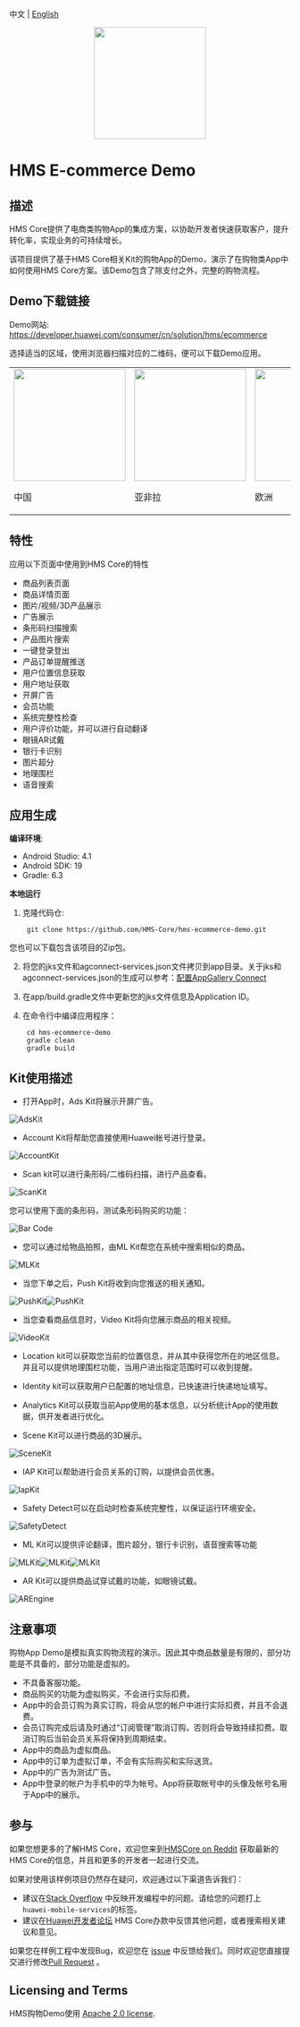 中文 | [English](README.md)
<div align="center">
<img src="https://github.com/HMS-Core/hms-ecommerce-demo/blob/main/images/logo.png" width=200>
</div>

# HMS E-commerce Demo

## 描述
HMS Core提供了电商类购物App的集成方案，以协助开发者快速获取客户，提升转化率，实现业务的可持续增长。

该项目提供了基于HMS Core相关Kit的购物App的Demo，演示了在购物类App中如何使用HMS Core方案。该Demo包含了除支付之外，完整的购物流程。

## Demo下载链接
Demo网站: https://developer.huawei.com/consumer/cn/solution/hms/ecommerce

选择适当的区域，使用浏览器扫描对应的二维码，便可以下载Demo应用。

<table><tr>
<td>
<img src="https://github.com/HMS-Core/hms-ecommerce-demo/blob/main/images/barcode/China.png" width="200">
<p>中国</p>
</td>
<td>
<img src="https://github.com/HMS-Core/hms-ecommerce-demo/blob/main/images/barcode/Asia-Africa-and-Latin-America.png" width="200">
<p>亚非拉</p>
</td>
<td>
<img src="https://github.com/HMS-Core/hms-ecommerce-demo/blob/main/images/barcode/Europe.png" width=200>
<p>欧洲</p>
</td>
<td>
<img src="https://github.com/HMS-Core/hms-ecommerce-demo/blob/main/images/barcode/Russia.png" width=200>
<p>俄罗斯</p>
</td>
</tr></table>

## 特性
应用以下页面中使用到HMS Core的特性
- 商品列表页面
- 商品详情页面
- 图片/视频/3D产品展示
- 广告展示
- 条形码扫描搜索
- 产品图片搜索
- 一键登录登出
- 产品订单提醒推送
- 用户位置信息获取
- 用户地址获取
- 开屏广告
- 会员功能
- 系统完整性检查
- 用户评价功能，并可以进行自动翻译
- 眼镜AR试戴
- 银行卡识别
- 图片超分
- 地理围栏
- 语音搜索




## 应用生成
**编译环境**:

- Android Studio: 4.1
- Android SDK: 19
- Gradle: 6.3

**本地运行**
1. 克隆代码仓:
     
        git clone https://github.com/HMS-Core/hms-ecommerce-demo.git

您也可以下载包含该项目的Zip包。

2. 将您的jks文件和agconnect-services.json文件拷贝到app目录。关于jks和agconnect-services.json的生成可以参考：[配置AppGallery Connect](https://developer.huawei.com/consumer/cn/doc/development/HMSCore-Guides/config-agc-0000001050196065)

3. 在app/build.gradle文件中更新您的jks文件信息及Application ID。

4. 在命令行中编译应用程序：

        cd hms-ecommerce-demo
        gradle clean
        gradle build

## Kit使用描述
- 打开App时，Ads Kit将展示开屏广告。

![AdsKit](images/kit-usage-gif-english/AdsKit.gif)

- Account Kit将帮助您直接使用Huawei帐号进行登录。

![AccountKit](images/kit-usage-gif-english/AccountKit.gif)

- Scan kit可以进行条形码/二维码扫描，进行产品查看。

![ScanKit](images/kit-usage-gif-english/ScanKit.gif)

您可以使用下面的条形码，测试条形码购买的功能：

![Bar Code](images/barcode.gif)

- 您可以通过给物品拍照，由ML Kit帮您在系统中搜索相似的商品。

![MLKit](images/kit-usage-gif-english/PhotoShopping.gif)

- 当您下单之后，Push Kit将收到向您推送的相关通知。

![PushKit](images/kit-usage-gif-english/PushKit.gif)![PushKit](images/kit-usage-gif-english/GroFence.gif)

- 当您查看商品信息时，Video Kit将向您展示商品的相关视频。

![VideoKit](images/kit-usage-gif-english/VideoKit.gif)

- Location kit可以获取您当前的位置信息，并从其中获得您所在的地区信息。并且可以提供地理围栏功能，当用户进出指定范围时可以收到提醒。


- Identity kit可以获取用户已配置的地址信息，已快速进行快递地址填写。
- Analytics Kit可以获取当前App使用的基本信息，以分析统计App的使用数据，供开发者进行优化。

- Scene Kit可以进行商品的3D展示。

![SceneKit](images/kit-usage-gif-english/SceneKit.gif)

- IAP Kit可以帮助进行会员关系的订购，以提供会员优惠。

![IapKit](images/kit-usage-gif-english/Iap.gif)

- Safety Detect可以在启动时检查系统完整性，以保证运行环境安全。

![SafetyDetect](images/kit-usage-gif-english/SafetyDetect.gif)

- ML Kit可以提供评论翻译，图片超分，银行卡识别，语音搜索等功能

![MLKit](images/kit-usage-gif-english/Translation.gif)![MLKit](images/kit-usage-gif-english/BankCardRecognization.gif)![MLKit](images/kit-usage-gif-english/VoiceSearch.gif)

- AR Kit可以提供商品试穿试戴的功能，如眼镜试戴。

![AREngine](images/kit-usage-gif-english/AR.gif)


## 注意事项
购物App Demo是模拟真实购物流程的演示。因此其中商品数量是有限的，部分功能是不具备的，部分功能是虚拟的。

- 不具备客服功能。
- 商品购买的功能为虚拟购买，不会进行实际扣费。
- App中的会员订购为真实订购，将会从您的帐户中进行实际扣费，并且不会退费。
- 会员订购完成后请及时通过“订阅管理”取消订购，否则将会导致持续扣费。取消订购后当前会员关系将保持到周期结束。
- App中的商品为虚拟商品。
- App中的订单为虚拟订单，不会有实际购买和实际送货。
- App中的广告为测试广告。
- App中登录的帐户为手机中的华为帐号。App将获取帐号中的头像及帐号名用于App中的展示。


## 参与
如果您想更多的了解HMS Core，欢迎您来到[HMSCore on Reddit](https://www.reddit.com/r/HuaweiDevelopers/) 获取最新的HMS Core的信息，并且和更多的开发者一起进行交流。

如果对使用该样例项目仍然存在疑问，欢迎通过以下渠道告诉我们：
- 建议在[Stack Overflow](https://stackoverflow.com/questions/tagged/huawei-mobile-services) 中反映开发编程中的问题。请给您的问题打上 `huawei-mobile-services`的标签。
- 建议在[Huawei开发者论坛](https://developer.huawei.com/consumer/cn/forum/block/hms-core) HMS Core办款中反馈其他问题，或者搜索相关建议和意见。

如果您在样例工程中发现Bug，欢迎您在 [issue](https://github.com/HMS-Core/hms-ecommerce-demo/issues) 中反馈给我们。同时欢迎您直接提交进行修改[Pull Request](https://github.com/HMS-Core/hms-ecommerce-demo/pulls) 。

## Licensing and Terms
HMS购物Demo使用 [Apache 2.0 license](https://github.com/HMS-Core/hms-ecommerce-demo/blob/main/LICENSE).

